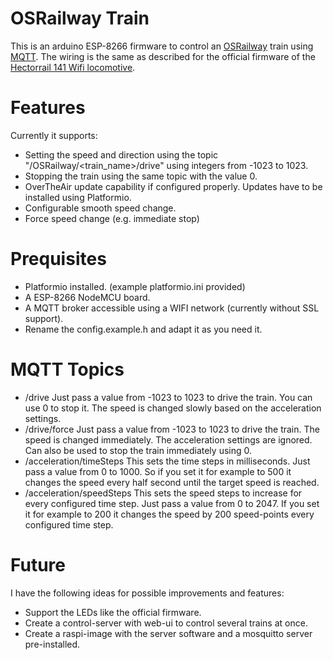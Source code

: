 # OSRailway Train

This is an arduino ESP-8266 firmware to control an [OSRailway](https://www.thingiverse.com/thing:4408535) train using [MQTT](https://en.wikipedia.org/wiki/MQTT). The wiring is the same as described for the official firmware of the [Hectorrail 141 Wifi locomotive](https://www.thingiverse.com/thing:2575667).

# Features

Currently it supports:

- Setting the speed and direction using the topic "/OSRailway/<train_name>/drive" using integers from -1023 to 1023.
- Stopping the train using the same topic with the value 0.
- OverTheAir update capability if configured properly. Updates have to be installed using Platformio.
- Configurable smooth speed change.
- Force speed change (e.g. immediate stop)

# Prequisites

- Platformio installed. (example platformio.ini provided)
- A ESP-8266 NodeMCU board.
- A MQTT broker accessible using a WIFI network (currently without SSL support).
- Rename the config.example.h and adapt it as you need it.

# MQTT Topics

- /drive
  Just pass a value from -1023 to 1023 to drive the train. You can use 0 to stop it. The speed is changed slowly based on the acceleration settings.
- /drive/force
  Just pass a value from -1023 to 1023 to drive the train. The speed is changed immediately. The acceleration settings are ignored.
  Can also be used to stop the train immediately using 0.
- /acceleration/timeSteps
  This sets the time steps in milliseconds. Just pass a value from 0 to 1000.
  So if you set it for example to 500 it changes the speed every half second until the target speed is reached.
- /acceleration/speedSteps
  This sets the speed steps to increase for every configured time step. Just pass a value from 0 to 2047.
  If you set it for example to 200 it changes the speed by 200 speed-points every configured time step.

# Future

I have the following ideas for possible improvements and features:

- Support the LEDs like the official firmware.
- Create a control-server with web-ui to control several trains at once.
- Create a raspi-image with the server software and a mosquitto server pre-installed.
